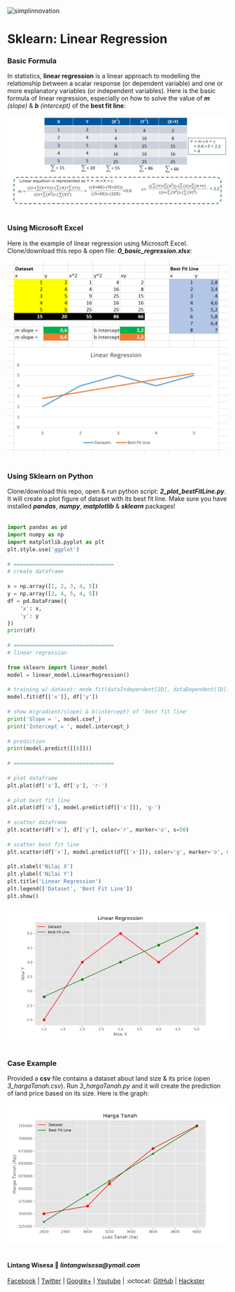 ![simplinnovation](https://4.bp.blogspot.com/-f7YxPyqHAzY/WJ6VnkvE0SI/AAAAAAAADTQ/0tDQPTrVrtMAFT-q-1-3ktUQT5Il9FGdQCLcB/s350/simpLINnovation1a.png)

# Sklearn: Linear Regression

### **Basic Formula**

In statistics, __linear regression__ is a linear approach to modelling the relationship between a scalar response (or dependent variable) and one or more explanatory variables (or independent variables). Here is the basic formula of linear regression, especially on how to solve the value of _**m** (slope)_ & _**b** (intercept)_ of the **best fit line**:

![Rumus Linear Regression](./0_aformula.png)

#

### **Using Microsoft Excel**

Here is the example of linear regression using Microsoft Excel. Clone/download this repo & open file: __*0_basic_regression.xlsx*__:

![Linear Regression](./0_basic_regression_excel.png)

#

### **Using Sklearn on Python**

Clone/download this repo, open & run python script: __*2_plot_bestFitLine.py*__. It will create a plot figure of dataset with its best fit line. Make sure you have installed __*pandas*__, __*numpy*__, __*matplotlib*__ & __*sklearn*__ packages!

```python

import pandas as pd
import numpy as np
import matplotlib.pyplot as plt
plt.style.use('ggplot')

# ================================
# create dataframe

x = np.array([1, 2, 3, 4, 5])
y = np.array([2, 4, 5, 4, 5])
df = pd.DataFrame({
    'x': x,
    'y': y
})
print(df)

# ================================
# linear regression

from sklearn import linear_model
model = linear_model.LinearRegression()

# training w/ dataset: mode.fit(dataIndependent[2D], dataDependent[1D])
model.fit(df[['x']], df['y'])

# show m(gradient/slope) & b(intercept) of 'best fit line'
print('Slope = ', model.coef_)
print('Intercept = ', model.intercept_)

# prediction
print(model.predict([[8]]))

# ================================

# plot dataframe
plt.plot(df['x'], df['y'], 'r-')

# plot best fit line
plt.plot(df['x'], model.predict(df[['x']]), 'g-')

# scatter dataframe
plt.scatter(df['x'], df['y'], color='r', marker='o', s=50)

# scatter best fit line
plt.scatter(df['x'], model.predict(df[['x']]), color='g', marker='o', s=50)

plt.xlabel('Nilai X')
plt.ylabel('Nilai Y')
plt.title('Linear Regression')
plt.legend(['Dataset', 'Best Fit Line'])
plt.show()

```

![Linear Regression](./2_plot_bestFitLine.png)

#

### **Case Example**

Provided a __csv__ file contains a dataset about land size & its price (open *3_hargaTanah.csv*). Run *3_hargaTanah.py* and it will create the prediction of land price based on its size. Here is the graph:

![Linear Regression](./3_hargaTanah.png)

#

#### Lintang Wisesa :love_letter: _lintangwisesa@ymail.com_

[Facebook](https://www.facebook.com/lintangbagus) | 
[Twitter](https://twitter.com/Lintang_Wisesa) |
[Google+](https://plus.google.com/u/0/+LintangWisesa1) |
[Youtube](https://www.youtube.com/user/lintangbagus) | 
:octocat: [GitHub](https://github.com/LintangWisesa) |
[Hackster](https://www.hackster.io/lintangwisesa)